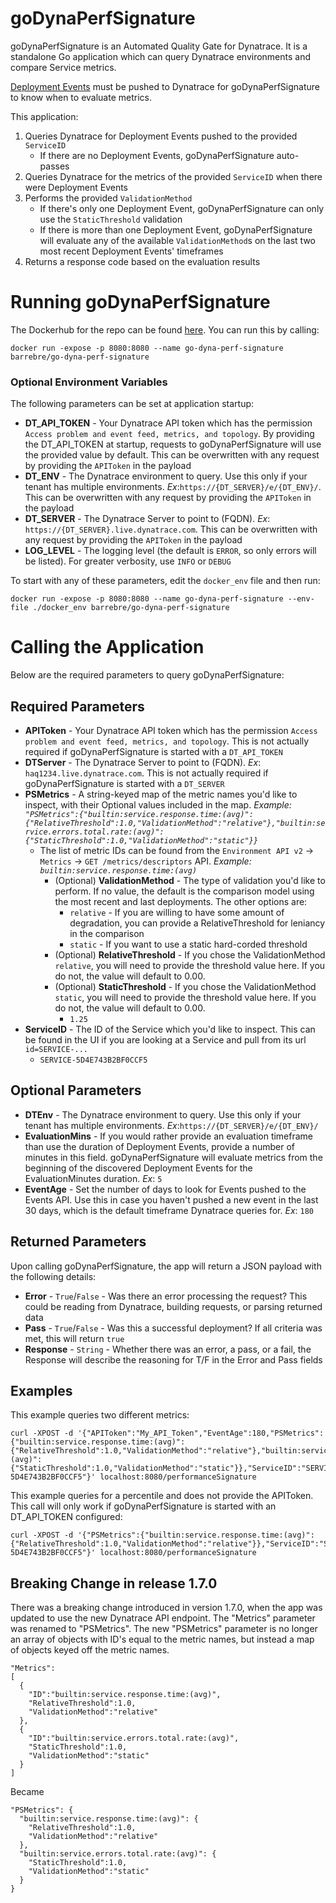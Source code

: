 # goDynaPerfSignature
goDynaPerfSignature is an Automated Quality Gate for Dynatrace. It is a standalone Go application which can query Dynatrace environments and compare Service metrics.

[Deployment Events](https://www.dynatrace.com/support/help/shortlink/event-types-info#deployment) must be pushed to Dynatrace for goDynaPerfSignature to know when to evaluate metrics.

This application:
1. Queries Dynatrace for Deployment Events pushed to the provided `ServiceID`
    * If there are no Deployment Events, goDynaPerfSignature auto-passes
2. Queries Dynatrace for the metrics of the provided `ServiceID` when there were Deployment Events
3. Performs the provided `ValidationMethod`
    * If there's only one Deployment Event, goDynaPerfSignature can only use the `StaticThreshold` validation
    * If there is more than one Deployment Event, goDynaPerfSignature will evaluate any of the available `ValidationMethod`s on the last two most recent Deployment Events' timeframes
4. Returns a response code based on the evaluation results

# Running goDynaPerfSignature
The Dockerhub for the repo can be found [here](https://hub.docker.com/r/barrebre/go-dyna-perf-signature/tags). You can run this by calling:
```
docker run -expose -p 8080:8080 --name go-dyna-perf-signature barrebre/go-dyna-perf-signature
```

### Optional Environment Variables
The following parameters can be set at application startup:
* **DT_API_TOKEN** - Your Dynatrace API token which has the permission `Access problem and event feed, metrics, and topology`. By providing the DT_API_TOKEN at startup, requests to goDynaPerfSignature will use the provided value by default. This can be overwritten with any request by providing the `APIToken` in the payload
* **DT_ENV** - The Dynatrace environment to query. Use this only if your tenant has multiple environments. *Ex*:`https://{DT_SERVER}/e/{DT_ENV}/`. This can be overwritten with any request by providing the `APIToken` in the payload
* **DT_SERVER** - The Dynatrace Server to point to (FQDN). *Ex*: `https://{DT_SERVER}.live.dynatrace.com`. This can be overwritten with any request by providing the `APIToken` in the payload
* **LOG_LEVEL** - The logging level (the default is `ERROR`, so only errors will be listed). For greater verbosity, use `INFO` or `DEBUG`

To start with any of these parameters, edit the `docker_env` file and then run:
```
docker run -expose -p 8080:8080 --name go-dyna-perf-signature --env-file ./docker_env barrebre/go-dyna-perf-signature
```

# Calling the Application
Below are the required parameters to query goDynaPerfSignature:

## Required Parameters
* **APIToken** - Your Dynatrace API token which has the permission `Access problem and event feed, metrics, and topology`. This is not actually required if goDynaPerfSignature is started with a `DT_API_TOKEN`
* **DTServer** - The Dynatrace Server to point to (FQDN). *Ex*: `haq1234.live.dynatrace.com`. This is not actually required if goDynaPerfSignature is started with a `DT_SERVER`
* **PSMetrics** - A string-keyed map of the metric names you'd like to inspect, with their Optional values included in the map. *Example: `"PSMetrics":{"builtin:service.response.time:(avg)":{"RelativeThreshold":1.0,"ValidationMethod":"relative"},"builtin:service.errors.total.rate:(avg)":{"StaticThreshold":1.0,"ValidationMethod":"static"}}`*
  * The list of metric IDs can be found from the `Environment API v2` -> `Metrics` -> `GET /metrics/descriptors` API. *Example: `builtin:service.response.time:(avg)`*
    * (Optional) **ValidationMethod** - The type of validation you'd like to perform. If no value, the default is the comparison model using the most recent and last deployments. The other options are:
      * `relative` - If you are willing to have some amount of degradation, you can provide a RelativeThreshold for leniancy in the comparison
      * `static` - If you want to use a static hard-corded threshold
    * (Optional) **RelativeThreshold** - If you chose the ValidationMethod `relative`, you will need to provide the threshold value here. If you do not, the value will default to 0.00.
    * (Optional) **StaticThreshold** - If you chose the ValidationMethod `static`, you will need to provide the threshold value here. If you do not, the value will default to 0.00.
      * `1.25`
* **ServiceID** - The ID of the Service which you'd like to inspect. This can be found in the UI if you are looking at a Service and pull from its url `id=SERVICE-...`
  * `SERVICE-5D4E743B2BF0CCF5`

## Optional Parameters
* **DTEnv** - The Dynatrace environment to query. Use this only if your tenant has multiple environments. *Ex*:`https://{DT_SERVER}/e/{DT_ENV}/`
* **EvaluationMins** - If you would rather provide an evaluation timeframe than use the duration of Deployment Events, provide a number of minutes in this field. goDynaPerfSignature will evaluate metrics from the beginning of the discovered Deployment Events for the EvaluationMinutes duration. *Ex*: `5`
* **EventAge** - Set the number of days to look for Events pushed to the Events API. Use this in case you haven't pushed a new event in the last 30 days, which is the default timeframe Dynatrace queries for. *Ex*: `180`

## Returned Parameters
Upon calling goDynaPerfSignature, the app will return a JSON payload with the following details:
* **Error** - `True`/`False` - Was there an error processing the request? This could be reading from Dynatrace, building requests, or parsing returned data
* **Pass** - `True`/`False` - Was this a successful deployment? If all criteria was met, this will return `true`
* **Response** - `String` - Whether there was an error, a pass, or a fail, the Response will describe the reasoning for T/F in the Error and Pass fields

## Examples
This example queries two different metrics:
```
curl -XPOST -d '{"APIToken":"My_API_Token","EventAge":180,"PSMetrics":{"builtin:service.response.time:(avg)":{"RelativeThreshold":1.0,"ValidationMethod":"relative"},"builtin:service.errors.total.rate:(avg)":{"StaticThreshold":1.0,"ValidationMethod":"static"}},"ServiceID":"SERVICE-5D4E743B2BF0CCF5"}' localhost:8080/performanceSignature
```

This example queries for a percentile and does not provide the APIToken. This call will only work if goDynaPerfSignature is started with an DT_API_TOKEN configured:
```
curl -XPOST -d '{"PSMetrics":{"builtin:service.response.time:(avg)":{"RelativeThreshold":1.0,"ValidationMethod":"relative"}},"ServiceID":"SERVICE-5D4E743B2BF0CCF5"}' localhost:8080/performanceSignature
```

## Breaking Change in release 1.7.0
There was a breaking change introduced in version 1.7.0, when the app was updated to use the new Dynatrace API endpoint. The "Metrics" parameter was renamed to "PSMetrics". The new "PSMetrics" parameter is no longer an array of objects with ID's equal to the metric names, but instead a map of objects keyed off the metric names.
```
"Metrics":
[
  {
    "ID":"builtin:service.response.time:(avg)",
    "RelativeThreshold":1.0,
    "ValidationMethod":"relative"
  },
  {
    "ID":"builtin:service.errors.total.rate:(avg)",
    "StaticThreshold":1.0,
    "ValidationMethod":"static"
  }
]
```
Became
```
"PSMetrics": {
  "builtin:service.response.time:(avg)": {
    "RelativeThreshold":1.0,
    "ValidationMethod":"relative"
  },
  "builtin:service.errors.total.rate:(avg)": {
    "StaticThreshold":1.0,
    "ValidationMethod":"static"
  }
}
```